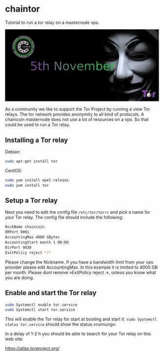 # chaintor
Tutorial to run a tor relay on a masternode vps.

![1280x600](https://github.com/chaintor/chaintor/blob/master/chaintor.png "1280x600")

As a community we like to support the Tor Project by running a view Tor relays. The tor network provides anonymity to all kind of protocols. A chaincoin masternode does not use a lot of resources on a vps. So that could be used to run a Tor relay.

## Installing a Tor relay

Debian:

```bash 
sudo apt-get install tor
```

CentOS:

```bash
sudo yum install epel-release
sudo yum install tor
```

## Setup a Tor relay

Next you need to edit the config file `/etc/tor/torrc` and pick a name for your Tor relay.
The config file should include the following: 

```bash
NickName chaincoin
ORPort 9001
AccountingMax 4000 GBytes
AccountingStart month 1 00:00
DirPort 9030 
ExitPolicy reject *:*
```

Please change the Nickname.
If you have a bandwidth limit from your vps provider please edit AccountingMax. In this example it is limited to 4000 GB per month. Please dont remove »ExitPolicy reject *:*«, unless you know what you are doing.

## Enable and start the Tor relay

```bash
sudo Systemctl enable tor.service
sudo Systemctl start tor.service
```

This will enable the Tor relay for start at booting and start it.
`sudo Systemctl status tor.service` should show the status »runnung«.

In a delay of 1-2 h you should be able to search for your Tor relay on this web site:

https://atlas.torproject.org/

